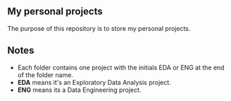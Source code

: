 ## My personal projects
The purpose of this repository is to store my personal projects.

## Notes
- Each folder contains one project with the initials EDA or ENG at the end of the folder name.
- **EDA** means it's an Exploratory Data Analysis project.
- **ENG** means its a Data Engineering project.
